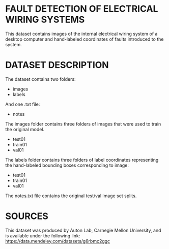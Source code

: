 # FAULT DETECTION OF ELECTRICAL WIRING SYSTEMS

This dataset contains images of the internal electrical wiring system of a desktop computer and hand-labeled coordinates of faults introduced to the system.


# DATASET DESCRIPTION

The dataset contains two folders:
- images
- labels

And one .txt file:
- notes

The images folder contains three folders of images that were used to train the original model.
- test01
- train01
- val01

The labels folder contains three folders of label coordinates representing the hand-labeled bounding boxes corresponding to image:
- test01
- train01
- val01

The notes.txt file contains the original test/val image set splits.

# SOURCES

This dataset was produced by Auton Lab, Carnegie Mellon University, and is available under the following link:
https://data.mendeley.com/datasets/g6rbmc2ggc
